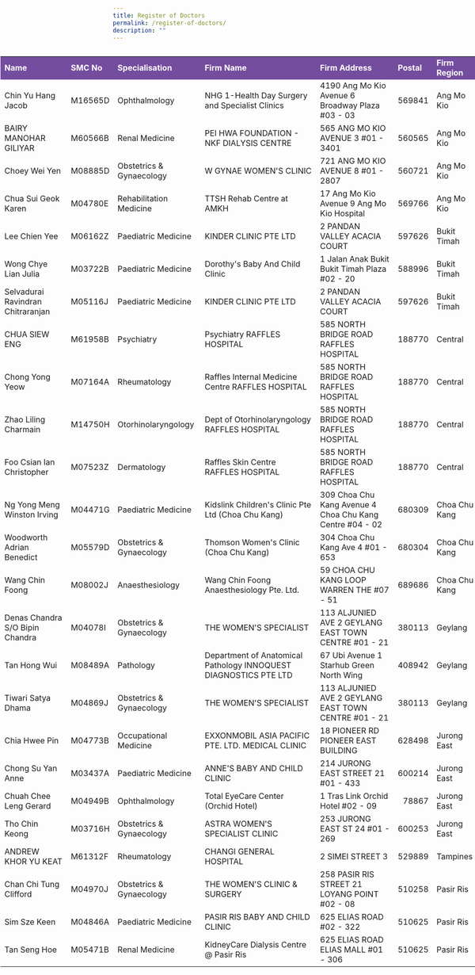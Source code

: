 ```yaml
---
title: Register of Doctors
permalink: /register-of-doctors/
description: ""
---
```

<div style="position:fixed;left:1px;overflow:scroll">
<table border="0" cellpadding="0" cellspacing="0" width="800pt" style="border-collapse:
 collapse;width:800pt;object-fit:contain"><colgroup><col width="218" style="mso-width-source:userset;mso-width-alt:7610;width:164pt"> <col width="65" style="mso-width-source:userset;mso-width-alt:2257;width:49pt"> <col width="163" style="mso-width-source:userset;mso-width-alt:5701;width:123pt"> <col width="455" style="mso-width-source:userset;mso-width-alt:15872;width:341pt"> <col width="379" style="mso-width-source:userset;mso-width-alt:13242;width:285pt"> <col width="50" style="mso-width-source:userset;mso-width-alt:1745;width:38pt"> <col width="98" style="mso-width-source:userset;mso-width-alt:3421;width:74pt"> <col width="65" style="mso-width-source:userset;mso-width-alt:2257;width:49pt"></colgroup><tbody><tr height="19" style="height:14.5pt"><td height="19" width="218" style="height:14.5pt;width:164pt;color:#FFFFFF;font-weight:bold;background-color:#744d9f">Name</td><td width="65" style="width:49pt;color:#FFFFFF;font-weight:bold;background-color:#744d9f">SMC No</td><td width="163" style="width:123pt;color:#FFFFFF;font-weight:bold;background-color:#744d9f">Specialisation</td><td width="455" style="width:341pt;color:#FFFFFF;font-weight:bold;background-color:#744d9f">Firm Name</td><td width="379" style="width:285pt;color:#FFFFFF;font-weight:bold;background-color:#744d9f">Firm Address</td><td width="50" style="width:38pt;color:#FFFFFF;font-weight:bold;background-color:#744d9f">Postal</td><td width="98" style="width:74pt;color:#FFFFFF;font-weight:bold;background-color:#744d9f">Firm Region</td><td width="65" style="width:49pt;color:#FFFFFF;font-weight:bold;background-color:#744d9f">Contact</td></tr><tr height="19" style="height:14.5pt"><td height="19" style="height:14.5pt">Chin Yu Hang Jacob</td><td>M16565D</td><td>Ophthalmology<span style="mso-spacerun:yes">&nbsp;</span></td><td>NHG 1-Health Day Surgery and Specialist Clinics</td><td>4190 Ang Mo Kio Avenue 6 Broadway Plaza #03 - 03</td><td align="right">569841</td><td>Ang Mo Kio</td><td align="right">6554686</td></tr><tr height="19" style="height:14.5pt"><td height="19" style="height:14.5pt">BAIRY MANOHAR GILIYAR</td><td>M60566B</td><td>Renal Medicine</td><td>PEI HWA FOUNDATION - NKF DIALYSIS CENTRE</td><td>565 ANG MO KIO AVENUE 3 #01 - 3401</td><td align="right">560565</td><td>Ang Mo Kio</td><td align="right">62990200</td></tr><tr height="19" style="height:14.5pt"><td height="19" style="height:14.5pt">Choey Wei Yen</td><td>M08885D</td><td>Obstetrics &amp; Gynaecology</td><td>W GYNAE WOMEN'S CLINIC</td><td>721 ANG MO KIO AVENUE 8 #01 - 2807</td><td align="right">560721</td><td>Ang Mo Kio</td><td align="right">64550050</td></tr><tr height="19" style="height:14.5pt"><td height="19" style="height:14.5pt">Chua Sui Geok Karen</td><td>M04780E</td><td>Rehabilitation Medicine</td><td>TTSH Rehab Centre at AMKH</td><td>17 Ang Mo Kio Avenue 9 Ang Mo Kio Hospital</td><td align="right">569766</td><td>Ang Mo Kio</td><td align="right">64506164</td></tr><tr height="19" style="height:14.5pt"><td height="19" style="height:14.5pt">Lee Chien Yee</td><td>M06162Z</td><td>Paediatric Medicine</td><td>KINDER CLINIC PTE LTD</td><td>2 PANDAN VALLEY ACACIA COURT</td><td align="right">597626</td><td>Bukit Timah</td><td></td></tr><tr height="19" style="height:14.5pt"><td height="19" style="height:14.5pt">Wong Chye Lian Julia</td><td>M03722B</td><td>Paediatric Medicine</td><td>Dorothy's Baby And Child Clinic</td><td>1 Jalan Anak Bukit Bukit Timah Plaza #02 - 20</td><td align="right">588996</td><td>Bukit Timah</td><td align="right">64689803</td></tr><tr height="19" style="height:14.5pt"><td height="19" style="height:14.5pt">Selvadurai Ravindran Chitraranjan</td><td>M05116J</td><td>Paediatric Medicine</td><td>KINDER CLINIC PTE LTD</td><td>2 PANDAN VALLEY ACACIA COURT</td><td align="right">597626</td><td>Bukit Timah</td><td></td></tr><tr height="19" style="height:14.5pt"><td height="19" style="height:14.5pt">CHUA SIEW ENG</td><td>M61958B</td><td>Psychiatry</td><td>Psychiatry RAFFLES HOSPITAL</td><td>585 NORTH BRIDGE ROAD RAFFLES HOSPITAL</td><td align="right">188770</td><td>Central</td><td align="right">63111111</td></tr><tr height="19" style="height:14.5pt"><td height="19" style="height:14.5pt">Chong Yong Yeow</td><td>M07164A</td><td>Rheumatology<span style="mso-spacerun:yes">&nbsp;</span></td><td>Raffles Internal Medicine Centre RAFFLES HOSPITAL</td><td>585 NORTH BRIDGE ROAD RAFFLES HOSPITAL</td><td align="right">188770</td><td>Central</td><td align="right">63111111</td></tr><tr height="19" style="height:14.5pt"><td height="19" style="height:14.5pt">Zhao Liling Charmain</td><td>M14750H</td><td>Otorhinolaryngology<span style="mso-spacerun:yes">&nbsp;</span></td><td>Dept of Otorhinolaryngology RAFFLES HOSPITAL</td><td>585 NORTH BRIDGE ROAD RAFFLES HOSPITAL</td><td align="right">188770</td><td>Central</td><td align="right">63111111</td></tr><tr height="19" style="height:14.5pt"><td height="19" style="height:14.5pt">Foo Csian Ian Christopher</td><td>M07523Z</td><td>Dermatology<span style="mso-spacerun:yes">&nbsp;</span></td><td>Raffles Skin Centre RAFFLES HOSPITAL</td><td>585 NORTH BRIDGE ROAD RAFFLES HOSPITAL</td><td align="right">188770</td><td>Central</td><td align="right">63111111</td></tr><tr height="19" style="height:14.5pt"><td height="19" style="height:14.5pt">Ng Yong Meng Winston Irving</td><td>M04471G</td><td>Paediatric Medicine</td><td>Kidslink Children's Clinic Pte Ltd (Choa Chu Kang)</td><td>309 Choa Chu Kang Avenue 4 Choa Chu Kang Centre #04 - 02</td><td align="right">680309</td><td>Choa Chu Kang</td><td align="right">63100900</td></tr><tr height="19" style="height:14.5pt"><td height="19" style="height:14.5pt">Woodworth Adrian Benedict</td><td>M05579D</td><td>Obstetrics &amp; Gynaecology</td><td>Thomson Women's Clinic (Choa Chu Kang)</td><td>304 Choa Chu Kang Ave 4 #01 - 653<span style="mso-spacerun:yes">&nbsp;</span></td><td align="right">680304</td><td>Choa Chu Kang</td><td></td></tr><tr height="19" style="height:14.5pt"><td height="19" style="height:14.5pt">Wang Chin Foong</td><td>M08002J</td><td>Anaesthesiology<span style="mso-spacerun:yes">&nbsp;</span></td><td>Wang Chin Foong Anaesthesiology Pte. Ltd.</td><td>59 CHOA CHU KANG LOOP WARREN THE #07 - 51</td><td align="right">689686</td><td>Choa Chu Kang</td><td></td></tr><tr height="19" style="height:14.5pt"><td height="19" style="height:14.5pt">Denas Chandra S/O Bipin Chandra</td><td>M04078I</td><td>Obstetrics &amp; Gynaecology</td><td>THE WOMEN'S SPECIALIST</td><td>113 ALJUNIED AVE 2 GEYLANG EAST TOWN CENTRE #01 - 21</td><td align="right">380113</td><td>Geylang</td><td align="right">67457668</td></tr><tr height="19" style="height:14.5pt"><td height="19" style="height:14.5pt">Tan Hong Wui</td><td>M08489A</td><td>Pathology<span style="mso-spacerun:yes">&nbsp;</span></td><td>Department of Anatomical Pathology INNOQUEST DIAGNOSTICS PTE LTD</td><td>67 Ubi Avenue 1 Starhub Green North Wing</td><td align="right">408942</td><td>Geylang</td><td></td></tr><tr height="19" style="height:14.5pt"><td height="19" style="height:14.5pt">Tiwari Satya Dhama</td><td>M04869J</td><td>Obstetrics &amp; Gynaecology</td><td>THE WOMEN'S SPECIALIST</td><td>113 ALJUNIED AVE 2 GEYLANG EAST TOWN CENTRE #01 - 21</td><td align="right">380113</td><td>Geylang</td><td align="right">67457668</td></tr><tr height="19" style="height:14.5pt"><td height="19" style="height:14.5pt">Chia Hwee Pin</td><td>M04773B</td><td>Occupational Medicine</td><td>EXXONMOBIL ASIA PACIFIC PTE. LTD. MEDICAL CLINIC</td><td>18 PIONEER RD PIONEER EAST BUILDING</td><td align="right">628498</td><td>Jurong East</td><td align="right">68136555</td></tr><tr height="19" style="height:14.5pt"><td height="19" style="height:14.5pt">Chong Su Yan Anne</td><td>M03437A</td><td>Paediatric Medicine</td><td>ANNE'S BABY AND CHILD CLINIC</td><td>214 JURONG EAST STREET 21 #01 - 433</td><td align="right">600214</td><td>Jurong East</td><td align="right">65667216</td></tr><tr height="19" style="height:14.5pt"><td height="19" style="height:14.5pt">Chuah Chee Leng Gerard</td><td>M04949B</td><td>Ophthalmology<span style="mso-spacerun:yes">&nbsp;</span></td><td>Total EyeCare Center (Orchid Hotel)</td><td>1 Tras Link Orchid Hotel #02 - 09<span style="mso-spacerun:yes">&nbsp;</span></td><td align="right">78867</td><td>Jurong East</td><td></td></tr><tr height="19" style="height:14.5pt"><td height="19" style="height:14.5pt">Tho Chin Keong</td><td>M03716H</td><td>Obstetrics &amp; Gynaecology</td><td>ASTRA WOMEN'S SPECIALIST CLINIC</td><td>253 JURONG EAST ST 24 #01 - 269</td><td align="right">600253</td><td>Jurong East</td><td align="right">65611322</td></tr><tr height="19" style="height:14.5pt"><td height="19" style="height:14.5pt">ANDREW KHOR YU KEAT</td><td>M61312F</td><td>Rheumatology<span style="mso-spacerun:yes">&nbsp;</span></td><td>CHANGI GENERAL HOSPITAL</td><td>2 SIMEI STREET 3</td><td align="right">529889</td><td>Tampines</td><td align="right">67888833</td></tr><tr height="19" style="height:14.5pt"><td height="19" style="height:14.5pt">Chan Chi Tung Clifford<span style="mso-spacerun:yes">&nbsp;</span></td><td>M04970J</td><td>Obstetrics &amp; Gynaecology</td><td>THE WOMEN'S CLINIC &amp; SURGERY</td><td>258 PASIR RIS STREET 21 LOYANG POINT #02 - 08</td><td align="right">510258</td><td>Pasir Ris</td><td align="right">65821128</td></tr><tr height="19" style="height:14.5pt"><td height="19" style="height:14.5pt">Sim Sze Keen<span style="mso-spacerun:yes">&nbsp;</span></td><td>M04846A</td><td>Paediatric Medicine<span style="mso-spacerun:yes">&nbsp;</span></td><td>PASIR RIS BABY AND CHILD CLINIC</td><td>625 ELIAS ROAD #02 - 322</td><td align="right">510625</td><td>Pasir Ris</td><td align="right">68447360</td></tr><tr height="19" style="height:14.5pt"><td height="19" style="height:14.5pt">Tan Seng Hoe<span style="mso-spacerun:yes">&nbsp;</span></td><td>M05471B</td><td>Renal Medicine</td><td>KidneyCare Dialysis Centre @ Pasir Ris</td><td>625 ELIAS ROAD ELIAS MALL #01 - 306</td><td align="right">510625</td><td>Pasir Ris</td><td align="right">65850288</td></tr></tbody></table>
																															</div>